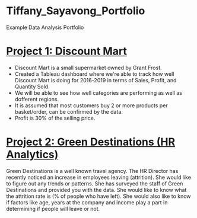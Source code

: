 # Tiffany_Sayavong_Portfolio
Example Data Analysis Portfolio

# [Project 1: Discount Mart](https://public.tableau.com/views/Project_1_DiscountMartSales/Dashboard1?:language=en-US&:display_count=n&:origin=viz_share_link)
* Discount Mart is a small supermarket owned by Grant Frost.
* Created a Tableau dashboard where we're able to track how well Discount Mart is doing for 2016-2019 in terms of Sales, Profit, and Quantity Sold.
* We will be able to see how well categories are performing as well as dofferent regions.
* It is assumed that most customers buy 2 or more products per basket/order, can be confirmed by the data.
* Profit is 30% of the selling price. 



# [Project 2: Green Destinations (HR Analytics)](https://public.tableau.com/views/HRAnalytics-GreenDestination/Dashboard1?:language=en-US&:display_count=n&:origin=viz_share_link)

Green Destinations is a well known travel agency. The HR Director has recently noticed an increase in employees leaving (attrition). She would like to figure out any trends or 
patterns. She has surveyed the staff of Green Destinations and provided you with the data. She would like to know what the attrition rate is (% of people who have left). 
She would also like to know if factors like age, years at the company and income play a part in determining if people will leave or not.


